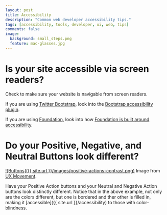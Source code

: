 ```yaml
---
layout: post
title: Accessibility
description: "Common web developer accessibility tips."
tags: [accessibility, tools, developer, ui, web, tips]
comments: false
image:
  background: small_steps.png
  feature: mac-glasses.jpg
---
```


# Is your site accessible via screen readers?

Check to make sure your website is navigable from screen readers.

If you are using [Twitter Bootstrap](http://getbootstrap.com/), look into the [Bootstrap accessibility plugin](http://paypal.github.io/bootstrap-accessibility-plugin/).

If you are using [Foundation](http://foundation.zurb.com/), look into how [Foundation is built around accessibility](http://zurb.com/article/1337/foundation-now-helps-you-build-accessible).


# Do your Positive, Negative, and Neutral Buttons look different?

[![Buttons]({{ site.url }}/images/positive-actions-contrast.png)](http://uxmovement.com/buttons/how-button-color-contrast-guides-users-to-action/)
Image from [UX Movement](http://uxmovement.com/buttons/how-button-color-contrast-guides-users-to-action/).

Have your Positive Action buttons and your Neutral and Negative Action buttons look distinctly different.  Notice that in the above example, not only are the colors different, but one is bordered and ther other is filled in, making it [accessible]({{ site.url }}/accessibility) to those with color-blindness.

